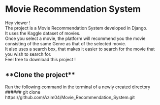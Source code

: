 <h1>Movie Recommendation System</h1>
Hey viewer ! <br>
The project is a Movie Recommendation System developed in Django.<br>
It uses the Kaggle dataset of movies. <br>
Once you select a movie, the platform will recommend you the movie consisting of the same Genre as that of the selected movie.<br>
It also uses a search box, that makes it easier to search for the movie that you wish to search for. <br>
Feel free to download this project ! <br>

<h2>**Clone the project**</h2>
Run the following command in the terminal of a newly created directory <br> 
######
  git clone https://github.com/Azim04/Movie_Recommendation_System.git
